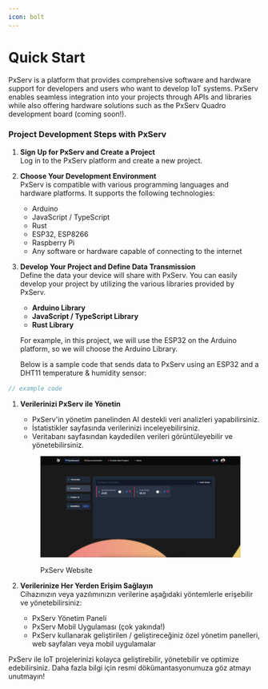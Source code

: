 ```yaml
---
icon: bolt
---
```


# Quick Start

PxServ is a platform that provides comprehensive software and hardware support for developers and users who want to develop IoT systems. PxServ enables seamless integration into your projects through APIs and libraries while also offering hardware solutions such as the PxServ Quadro development board (coming soon!).

### Project Development Steps with PxServ

1. **Sign Up for PxServ and Create a Project**\
   Log in to the PxServ platform and create a new project.
2. **Choose Your Development Environment**\
   PxServ is compatible with various programming languages and hardware platforms. It supports the following technologies:
   * Arduino
   * JavaScript / TypeScript
   * Rust
   * ESP32, ESP8266
   * Raspberry Pi
   * Any software or hardware capable of connecting to the internet
3.  **Develop Your Project and Define Data Transmission**\
    Define the data your device will share with PxServ. You can easily develop your project by utilizing the various libraries provided by PxServ.

    * **Arduino Library**
    * **JavaScript / TypeScript Library**
    * **Rust Library**

    For example, in this project, we will use the ESP32 on the Arduino platform, so we will choose the Arduino Library.

    Below is a sample code that sends data to PxServ using an ESP32 and a DHT11 temperature & humidity sensor:

```cpp
// example code
```

1.  **Verilerinizi PxServ ile Yönetin**

    * PxServ'in yönetim panelinden AI destekli veri analizleri yapabilirsiniz.
    * İstatistikler sayfasında verilerinizi inceleyebilirsiniz.
    * Veritabanı sayfasından kaydedilen verileri görüntüleyebilir ve yönetebilirsiniz.

    <figure><img src="../.gitbook/assets/resim (3).png" alt=""><figcaption><p>PxServ Website</p></figcaption></figure>
2. **Verilerinize Her Yerden Erişim Sağlayın**\
   Cihazınızın veya yazılımınızın verilerine aşağıdaki yöntemlerle erişebilir ve yönetebilirsiniz:
   * PxServ Yönetim Paneli
   * PxServ Mobil Uygulaması (çok yakında!)
   * PxServ kullanarak geliştirilen / geliştireceğiniz özel yönetim panelleri, web sayfaları veya mobil uygulamalar

PxServ ile IoT projelerinizi kolayca geliştirebilir, yönetebilir ve optimize edebilirsiniz. Daha fazla bilgi için resmi dökümantasyonumuza göz atmayı unutmayın!

